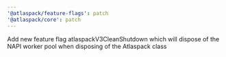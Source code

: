 ```yaml
---
'@atlaspack/feature-flags': patch
'@atlaspack/core': patch
---
```


Add new feature flag atlaspackV3CleanShutdown which will dispose of the NAPI worker pool when disposing of the Atlaspack class
